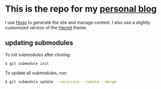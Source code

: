 # This is the repo for my [personal blog](https://www.jamesdixon.dev)

I use [Hugo](https://gohugo.io/) to generate the site and manage content.
I also use a slightly customized version of the [Hermit](https://github.com/Track3/hermit) theme.

## updating submodules

To init submodules after cloning:

```sh
$ git submodule init
```

To update all submodules, run:

```sh
$ git submodule update --recursive --remote --merge
```

